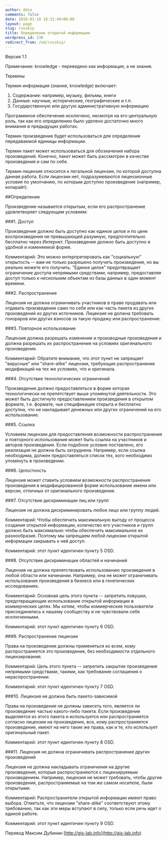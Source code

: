 ```yaml
---
author: ddie
comments: false
date: 2010-01-10 18:31:49+00:00
layout: page
slug: russkiy
title: Определение открытой информации
wordpress_id: 230
redirect_from: /od/russkiy/
---
```


Версия 1.1

Примечание: knowledge - переведено как информация, а не знания.

Термины

Термин информация (знание, knowledge) включает:

1. Содержание: например, музыку, фильмы, книги 
2. Данные: научные, исторические, географические и т.п. 
3. Государственную или другую административную информацию

Программное обеспечение исключено, несмотря на его центральную роль, так как его определению было уделено достаточно много внимания в предыдущих работах.

Термин произведение будет использоваться для определения передаваемой единицы информации.

Термин пакет может использоваться для обозначения набора произведений. Конечно, пакет может быть рассмотрен в качестве произведения и сам по себе.

Термин лицензия относится к легальной лицензии, по которой доступна данная работа. Если лицензии нет, подразумеваются лицензионные условия по умолчанию, по которым доступно произведение (например, копирайт).

##Определение

Произведение называется открытым, если его распространение удовлетворяет следующим условиям:

###1. Доступ

Произведение должно быть доступно как единое целое и по цене воспроизведения не превышающей разумную, предпочтительно бесплатно через Интернет. Произведение должно быть доступно в удобной и изменяемой форме.

Комментарий: Это можно интерпретировать как "социальную" открытость -- вам не только разрешено получить произведение, но вы реально можете его получить. "Единое целое" предотвращает ограничение доступа непрямыми средствами, например, предоставляя доступ только к нескольким объектам из базы данных в один момент времени.

###2. Распространение

Лицензия не должна ограничивать участников в праве продавать или отдавать произведение само по себе или как часть пакета из других произведений из других источников. Лицензия не должна требовать гонораров или других взносов за такую продажу или распространение.

###3. Повторное использование

Лицензия должна разрешать изменение и производные произведения и должна разрешать их распространение на условиях оригинального произведения.

Комментарий: Обратите внимание, что этот пункт не запрещает "вирусные" или "share-alike" лицензии, требующие распространения модификаций на тех же условиях, что и оригинала.

###4. Отсутствие технологических ограничений

Произведение должно предоставляться в форме которая технологически не препятствует выше упомянутой деятельности. Это может быть достигнуто предоставлением произведения в открытом формате, т.е. формате, чья спецификация открыта и бесплатно доступна, что не накладывает денежных или других ограничений на его использование.

###5. Ссылка

Условием лицензии для предоставления возможности распространения и повторного использования может быть ссылка на участников и авторов произведения. Если подобное условие поставлено, его реализация не должна быть затруднена. Например, если ссылка необходима, должен предоставляться список тех, кого необходимо упомянуть в произведении.

###6. Целостность

Лицензия может ставить условием возможности распространения произведения в модифицированной форме использование имени или версии, отличных от оригинального произведения.

###7. Отсутствие дискриминации лиц или групп

Лицензия не должна дискриминировать любое лицо или группу людей.

Комментарий: Чтобы обеспечить максимальную выгоду от процесса создания открытой информации, количество его участников и групп должно быть максимально чтобы обеспечить максимальное их разнообразие. Поэтому мы запрещаем любой лицензии открытой информации закрывать к ней доступ.

Комментарий: этот пункт идентичен пункту 5 OSD.

###8. Отсутствие дискриминации областей и начинаний

Лицензия не должна препятствовать использованию произведения в любой области или начинании. Например, она не может ограничивать использование произведения в бизнесе или в генетических исследованиях.

Комментарий: Основная цель этого пункта -- запретить ловушки, предотвращающие использование открытой информации в коммерческих целях. Мы хотим, чтобы коммерческие пользователи присоединились к нашему сообществу и не чувствовали себя исключенными.

Комментарий: этот пункт идентичен пункту 6 OSD.

###9. Распространение лицензии

Права на произведение должны применяться ко всем, кому распространяется это произведение, без необходимости отдельного лицензирования.

Комментарий: Цель этого пункта -- запретить закрытие произведения непрямыми средствами, такими, как требование соглашения о нераспространении.

Комментарий: этот пункт идентичен пункту 7 OSD.

###10. Лицензия не должна быть пакето-зависимой

Права на произведение не должны зависеть того, является ли произведение частью какого-либо пакета. Если произведение выделяется из этого пакета и используется или распространяется согласно лицензии на произведение, все, кому распространяется произведение, имеют на него такие же права, как и те, кто использует оригинальный пакет.

Комментарий: этот пункт идентичен пункту 8 OSD.

###11. Лицензия не должна ограничивать распространение других произведений

Лицензия не должна накладывать ограничения на другие произведения, которые распространяются с лицензируемым произведением. Например, лицензия не может требовать, чтобы другие произведения, распространяемые на том же самом носителе, были открытыми.

Комментарий: Распространители открытой информации имеют право выбора. Отметьте, что лицензии "share-alike" соответствуют этому требованию, так как эти меры вступают в силу, только если речь идет о единой работе.

Комментарий: этот пункт идентичен пункту 9 OSD.

Перевод Максим Дубинин [http://gis-lab.info](http://gis-lab.info)
